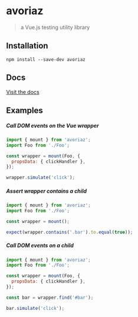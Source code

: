 # avoriaz

> a Vue.js testing utility library

## Installation

```
npm install --save-dev avoriaz
```

## Docs

[Visit the docs](https://eddyerburgh.gitbooks.io/avoriaz/content/)

## Examples

##### Call DOM events on the Vue wrapper

```js
import { mount } from 'avoriaz';
import Foo from './Foo';

const wrapper = mount(Foo, {
  propsData: { clickHandler },
});

wrapper.simulate('click');
```

##### Assert wrapper contains a child
```js
import { mount } from 'avoriaz';
import Foo from './Foo';

const wrapper = mount();

expect(wrapper.contains('.bar').to.equal(true));
```

##### Call DOM events on a child 
```js
import { mount } from 'avoriaz';
import Foo from './Foo';

const wrapper = mount(Foo, {
  propsData: { clickHandler },
});

const bar = wrapper.find('#bar');

bar.simulate('click');
```
